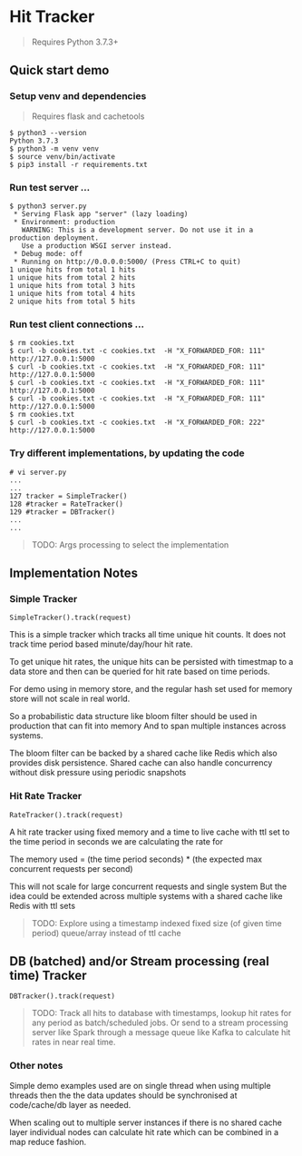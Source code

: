 # Hit Tracker

> Requires Python 3.7.3+

## Quick start demo

### Setup venv and dependencies

> Requires flask and cachetools

```
$ python3 --version
Python 3.7.3
$ python3 -m venv venv
$ source venv/bin/activate
$ pip3 install -r requirements.txt
```

### Run test server ...

```
$ python3 server.py
 * Serving Flask app "server" (lazy loading)
 * Environment: production
   WARNING: This is a development server. Do not use it in a production deployment.
   Use a production WSGI server instead.
 * Debug mode: off
 * Running on http://0.0.0.0:5000/ (Press CTRL+C to quit)
1 unique hits from total 1 hits
1 unique hits from total 2 hits
1 unique hits from total 3 hits
1 unique hits from total 4 hits
2 unique hits from total 5 hits
```

### Run test client connections ...

```
$ rm cookies.txt
$ curl -b cookies.txt -c cookies.txt  -H "X_FORWARDED_FOR: 111" http://127.0.0.1:5000
$ curl -b cookies.txt -c cookies.txt  -H "X_FORWARDED_FOR: 111" http://127.0.0.1:5000
$ curl -b cookies.txt -c cookies.txt  -H "X_FORWARDED_FOR: 111" http://127.0.0.1:5000
$ curl -b cookies.txt -c cookies.txt  -H "X_FORWARDED_FOR: 111" http://127.0.0.1:5000
$ rm cookies.txt
$ curl -b cookies.txt -c cookies.txt  -H "X_FORWARDED_FOR: 222" http://127.0.0.1:5000
```

### Try different implementations, by updating the code

```
# vi server.py
...
...
127 tracker = SimpleTracker()
128 #tracker = RateTracker()
129 #tracker = DBTracker()
...
...
```

> TODO: Args processing to select the implementation

## Implementation Notes

### Simple Tracker

`SimpleTracker().track(request)`

This is a simple tracker which tracks all time unique hit counts.
It does not track time period based minute/day/hour hit rate.

To get unique hit rates, the unique hits can be persisted with timestmap
to a data store and then can be queried for hit rate based on time periods.

For demo using in memory store, and the regular hash set used
for memory store will not scale in real world.

So a probabilistic data structure like bloom filter
should be used in  production that can fit into memory
And to span multiple instances across systems.

The bloom filter can be backed by a shared cache like Redis
which also provides disk persistence.
Shared cache can also handle concurrency without disk
pressure using periodic snapshots

### Hit Rate Tracker

`RateTracker().track(request)`

A hit rate tracker using fixed memory and a time to live cache with ttl set to
the time period in seconds we are calculating the rate for

The memory used = (the time period seconds) * (the expected max concurrent requests per second)

This will not scale for large concurrent requests and single system
But the idea could be extended across multiple systems with a shared cache like Redis with ttl sets

> TODO: Explore using a timestamp indexed fixed size (of given time period) queue/array instead of ttl cache

## DB (batched) and/or Stream processing (real time) Tracker

`DBTracker().track(request)`

> TODO: Track all hits to database with timestamps, lookup hit rates for any period as batch/scheduled jobs.
>Or send to a stream processing server like Spark through a message queue like Kafka
to calculate hit rates in near real time.

### Other notes

Simple demo examples used are on single thread when using multiple threads then the
the data updates should be synchronised at code/cache/db layer as needed.

When scaling out to multiple server instances if there is no shared cache layer individual nodes can calculate hit rate which can be combined in a map reduce fashion.

